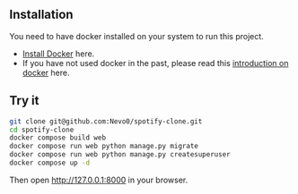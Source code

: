 

## Installation

You need to have docker installed on your system to run this project.

- [Install Docker](https://docs.docker.com/engine/install/) here.
- If you have not used docker in the past, please read this [introduction on docker](https://docs.docker.com/get-started/) here.

## Try it

```bash
git clone git@github.com:Nevo0/spotify-clone.git
cd spotify-clone
docker compose build web
docker compose run web python manage.py migrate
docker compose run web python manage.py createsuperuser
docker compose up -d
```

Then open http://127.0.0.1:8000 in your browser.

